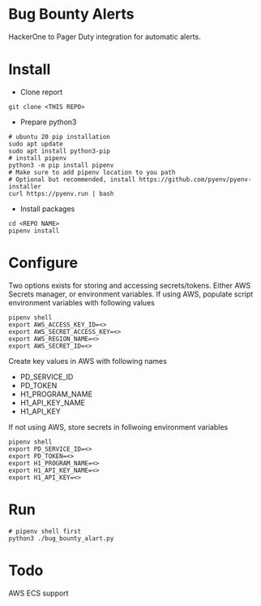 # Bug Bounty Alerts
HackerOne to Pager Duty integration for automatic alerts.

# Install
* Clone report
```
git clone <THIS REPO>
```
* Prepare python3
```
# ubuntu 20 pip installation
sudo apt update
sudo apt install python3-pip
# install pipenv
python3 -m pip install pipenv
# Make sure to add pipenv location to you path
# Optional but recommended, install https://github.com/pyenv/pyenv-installer
curl https://pyenv.run | bash
```
* Install packages
```
cd <REPO NAME>
pipenv install
```
# Configure
Two options exists for storing and accessing secrets/tokens. Either AWS Secrets manager, or environment variables.
If using AWS, populate script environment variables with following values
```
pipenv shell
export AWS_ACCESS_KEY_ID=<>
export AWS_SECRET_ACCESS_KEY=<>
export AWS_REGION_NAME=<>
export AWS_SECRET_ID=<>
```
Create key values in AWS with following names
* PD_SERVICE_ID
* PD_TOKEN
* H1_PROGRAM_NAME
* H1_API_KEY_NAME
* H1_API_KEY

If not using AWS, store secrets in follwoing environment variables
```
pipenv shell
export PD_SERVICE_ID=<>
export PD_TOKEN=<>
export H1_PROGRAM_NAME=<>
export H1_API_KEY_NAME=<>
export H1_API_KEY=<>
```
# Run
```
# pipenv shell first
python3 ./bug_bounty_alart.py
```
# Todo
AWS ECS support
